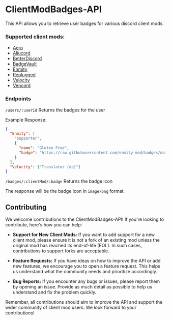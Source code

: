 # ClientModBadges-API

This API allows you to retrieve user badges for various discord client mods.

### Supported client mods:

- [Aero](https://github.com/aero-mod/aero)
- [Aliucord](https://github.com/Aliucord/Aliucord)
- [BetterDiscord](https://github.com/BetterDiscord/BetterDiscord)
- [BadgeVault](https://github.com/WolfPlugs/BadgeVault)
- [Enmity](https://github.com/enmity-mod/enmity)
- [Replugged](https://github.com/replugged-org/replugged)
- [Velocity](https://github.com/Velocity-Discord/Velocity)
- [Vencord](https://github.com/Vendicated/Vencord)

### Endpoints

`/users/:userId` Returns the badges for the user

Example Response:

```json
{
  "Enmity": [
    "supporter",
    {
      "name": "Gluten Free",
      "badge": "https://raw.githubusercontent.com/enmity-mod/badges/main/assets/1032777880180113538.png"
    }
  ],
  "Velocity": ["Translator (de)"]
}
```

`/badges/:clientMod/:badge` Returns the badge icon

The response will be the badge icon in `image/png` format.

## Contributing

We welcome contributions to the ClientModBadges-API! If you're looking to contribute, here's how you can help:

- **Support for New Client Mods:** If you want to add support for a new client mod, please ensure it is not a fork of an existing mod unless the original mod has reached its end-of-life (EOL). In such cases, contributions to support forks are acceptable.

- **Feature Requests:** If you have ideas on how to improve the API or add new features, we encourage you to open a feature request. This helps us understand what the community needs and prioritize accordingly.

- **Bug Reports:** If you encounter any bugs or issues, please report them by opening an issue. Provide as much detail as possible to help us understand and fix the problem quickly.

Remember, all contributions should aim to improve the API and support the wider community of client mod users. We look forward to your contributions!
